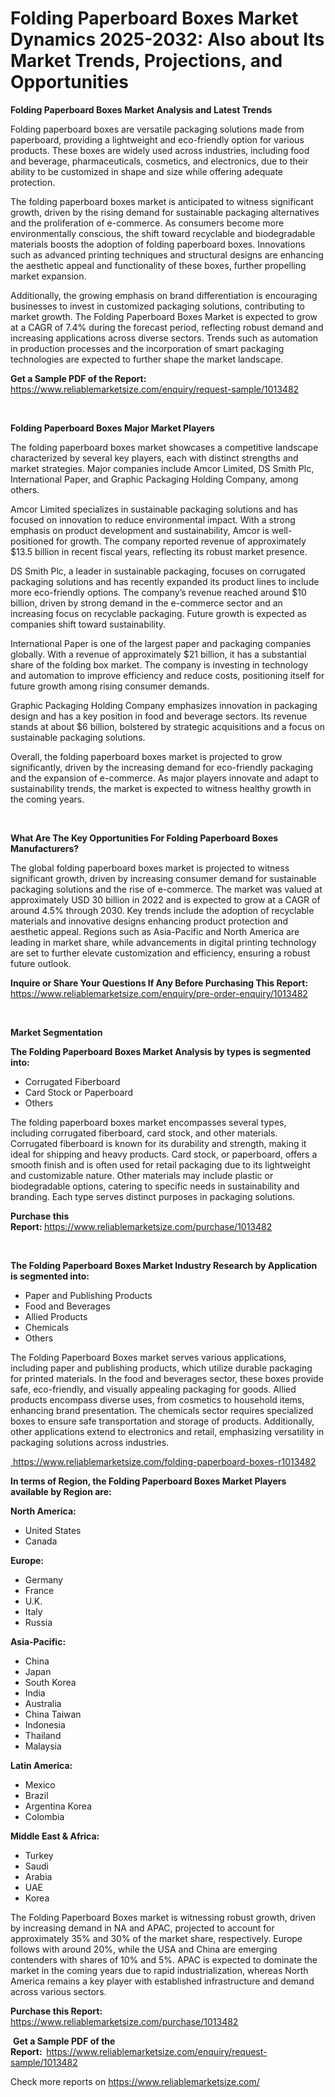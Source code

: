<p><h1>Folding Paperboard Boxes Market Dynamics 2025-2032: Also about Its Market Trends, Projections, and Opportunities</h1></p><p><strong>Folding Paperboard Boxes Market Analysis and Latest Trends</strong></p>
<p><p>Folding paperboard boxes are versatile packaging solutions made from paperboard, providing a lightweight and eco-friendly option for various products. These boxes are widely used across industries, including food and beverage, pharmaceuticals, cosmetics, and electronics, due to their ability to be customized in shape and size while offering adequate protection.</p><p>The folding paperboard boxes market is anticipated to witness significant growth, driven by the rising demand for sustainable packaging alternatives and the proliferation of e-commerce. As consumers become more environmentally conscious, the shift toward recyclable and biodegradable materials boosts the adoption of folding paperboard boxes. Innovations such as advanced printing techniques and structural designs are enhancing the aesthetic appeal and functionality of these boxes, further propelling market expansion.</p><p>Additionally, the growing emphasis on brand differentiation is encouraging businesses to invest in customized packaging solutions, contributing to market growth. The Folding Paperboard Boxes Market is expected to grow at a CAGR of 7.4% during the forecast period, reflecting robust demand and increasing applications across diverse sectors. Trends such as automation in production processes and the incorporation of smart packaging technologies are expected to further shape the market landscape.</p></p>
<p><strong>Get a Sample PDF of the Report:&nbsp;</strong> <a href="https://www.reliablemarketsize.com/enquiry/request-sample/1013482?utm_campaign=2478&utm_medium=2&utm_source=Github&utm_content=ia&utm_term=06032025&utm_id=folding-paperboard-boxes">https://www.reliablemarketsize.com/enquiry/request-sample/1013482</a></p>
<p>&nbsp;</p>
<p><strong>Folding Paperboard Boxes Major Market Players</strong></p>
<p><p>The folding paperboard boxes market showcases a competitive landscape characterized by several key players, each with distinct strengths and market strategies. Major companies include Amcor Limited, DS Smith Plc, International Paper, and Graphic Packaging Holding Company, among others.</p><p>Amcor Limited specializes in sustainable packaging solutions and has focused on innovation to reduce environmental impact. With a strong emphasis on product development and sustainability, Amcor is well-positioned for growth. The company reported revenue of approximately $13.5 billion in recent fiscal years, reflecting its robust market presence.</p><p>DS Smith Plc, a leader in sustainable packaging, focuses on corrugated packaging solutions and has recently expanded its product lines to include more eco-friendly options. The company’s revenue reached around $10 billion, driven by strong demand in the e-commerce sector and an increasing focus on recyclable packaging. Future growth is expected as companies shift toward sustainability.</p><p>International Paper is one of the largest paper and packaging companies globally. With a revenue of approximately $21 billion, it has a substantial share of the folding box market. The company is investing in technology and automation to improve efficiency and reduce costs, positioning itself for future growth among rising consumer demands.</p><p>Graphic Packaging Holding Company emphasizes innovation in packaging design and has a key position in food and beverage sectors. Its revenue stands at about $6 billion, bolstered by strategic acquisitions and a focus on sustainable packaging solutions.</p><p>Overall, the folding paperboard boxes market is projected to grow significantly, driven by the increasing demand for eco-friendly packaging and the expansion of e-commerce. As major players innovate and adapt to sustainability trends, the market is expected to witness healthy growth in the coming years.</p></p>
<p>&nbsp;</p>
<p><strong>What Are The Key Opportunities For Folding Paperboard Boxes Manufacturers?</strong></p>
<p><p>The global folding paperboard boxes market is projected to witness significant growth, driven by increasing consumer demand for sustainable packaging solutions and the rise of e-commerce. The market was valued at approximately USD 30 billion in 2022 and is expected to grow at a CAGR of around 4.5% through 2030. Key trends include the adoption of recyclable materials and innovative designs enhancing product protection and aesthetic appeal. Regions such as Asia-Pacific and North America are leading in market share, while advancements in digital printing technology are set to further elevate customization and efficiency, ensuring a robust future outlook.</p></p>
<p><strong>Inquire or Share Your Questions If Any Before Purchasing This Report:</strong> <a href="https://www.reliablemarketsize.com/enquiry/pre-order-enquiry/1013482?utm_campaign=2478&utm_medium=2&utm_source=Github&utm_content=ia&utm_term=06032025&utm_id=folding-paperboard-boxes">https://www.reliablemarketsize.com/enquiry/pre-order-enquiry/1013482</a></p>
<p>&nbsp;</p>
<p><strong>Market Segmentation</strong></p>
<p><strong>The Folding Paperboard Boxes Market Analysis by types is segmented into:</strong></p>
<p><ul><li>Corrugated Fiberboard</li><li>Card Stock or Paperboard</li><li>Others</li></ul></p>
<p><p>The folding paperboard boxes market encompasses several types, including corrugated fiberboard, card stock, and other materials. Corrugated fiberboard is known for its durability and strength, making it ideal for shipping and heavy products. Card stock, or paperboard, offers a smooth finish and is often used for retail packaging due to its lightweight and customizable nature. Other materials may include plastic or biodegradable options, catering to specific needs in sustainability and branding. Each type serves distinct purposes in packaging solutions.</p></p>
<p><strong>Purchase this Report:&nbsp;</strong><a href="https://www.reliablemarketsize.com/purchase/1013482?utm_campaign=2478&utm_medium=2&utm_source=Github&utm_content=ia&utm_term=06032025&utm_id=folding-paperboard-boxes">https://www.reliablemarketsize.com/purchase/1013482</a></p>
<p>&nbsp;</p>
<p><strong>The Folding Paperboard Boxes Market Industry Research by Application is segmented into:</strong></p>
<p><ul><li>Paper and Publishing Products</li><li>Food and Beverages</li><li>Allied Products</li><li>Chemicals</li><li>Others</li></ul></p>
<p><p>The Folding Paperboard Boxes market serves various applications, including paper and publishing products, which utilize durable packaging for printed materials. In the food and beverages sector, these boxes provide safe, eco-friendly, and visually appealing packaging for goods. Allied products encompass diverse uses, from cosmetics to household items, enhancing brand presentation. The chemicals sector requires specialized boxes to ensure safe transportation and storage of products. Additionally, other applications extend to electronics and retail, emphasizing versatility in packaging solutions across industries.</p></p>
<p><a href="https://www.reliablemarketsize.com/folding-paperboard-boxes-r1013482?utm_campaign=2478&utm_medium=2&utm_source=Github&utm_content=ia&utm_term=06032025&utm_id=folding-paperboard-boxes">&nbsp;https://www.reliablemarketsize.com/folding-paperboard-boxes-r1013482</a></p>
<p><strong>In terms of Region, the Folding Paperboard Boxes Market Players available by Region are:</strong></p>
<p>
    <p> <strong> North America: </strong>
        <ul>
            <li>United States</li>
            <li>Canada</li>
        </ul>
        </p> 
    <p> <strong> Europe: </strong>
        <ul>
            <li>Germany</li>
            <li>France</li>
            <li>U.K.</li>
            <li>Italy</li>
            <li>Russia</li>
        </ul>
        </p> 
    <p> <strong> Asia-Pacific: </strong>
        <ul>
            <li>China</li>
            <li>Japan</li>
            <li>South Korea</li>
            <li>India</li>
            <li>Australia</li>
            <li>China Taiwan</li>
            <li>Indonesia</li>
            <li>Thailand</li>
            <li>Malaysia</li>
        </ul>
        </p> 
    <p> <strong> Latin America: </strong>
        <ul>
            <li>Mexico</li>
            <li>Brazil</li>
            <li>Argentina Korea</li>
            <li>Colombia</li>
        </ul>
        </p> 
    <p> <strong> Middle East & Africa: </strong>
        <ul>
            <li>Turkey</li>
            <li>Saudi</li>
            <li>Arabia</li>
            <li>UAE</li>
            <li>Korea</li>
        </ul>
    </p>
    </p>
<p><p>The Folding Paperboard Boxes market is witnessing robust growth, driven by increasing demand in NA and APAC, projected to account for approximately 35% and 30% of the market share, respectively. Europe follows with around 20%, while the USA and China are emerging contenders with shares of 10% and 5%. APAC is expected to dominate the market in the coming years due to rapid industrialization, whereas North America remains a key player with established infrastructure and demand across various sectors.</p></p>
<p><strong>Purchase this Report: </strong><a href="https://www.reliablemarketsize.com/purchase/1013482?utm_campaign=2478&utm_medium=2&utm_source=Github&utm_content=ia&utm_term=06032025&utm_id=folding-paperboard-boxes">https://www.reliablemarketsize.com/purchase/1013482</a></p>
<p>&nbsp;<strong>Get a Sample PDF of the Report:&nbsp;&nbsp;</strong><a href="https://www.reliablemarketsize.com/enquiry/request-sample/1013482?utm_campaign=2478&utm_medium=2&utm_source=Github&utm_content=ia&utm_term=06032025&utm_id=folding-paperboard-boxes">https://www.reliablemarketsize.com/enquiry/request-sample/1013482</a></p>
<p><strong></strong></p>
<p>Check more reports on <a href="https://www.reliablemarketsize.com/?utm_campaign=2478&utm_medium=2&utm_source=Github&utm_content=ia&utm_term=06032025&utm_id=folding-paperboard-boxes">https://www.reliablemarketsize.com/</a></p>